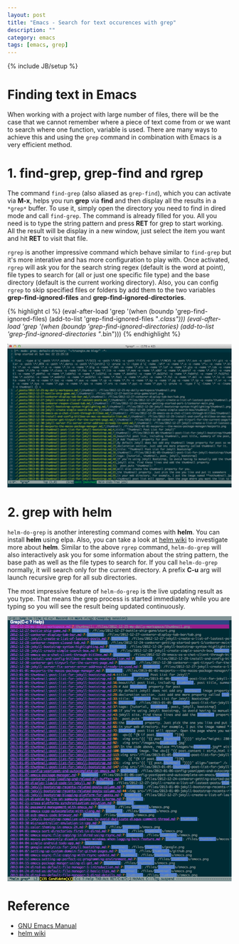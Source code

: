 ```yaml
---
layout: post
title: "Emacs - Search for text occurences with grep"
description: ""
category: emacs
tags: [emacs, grep]
---
```

{% include JB/setup %}

# Finding text in Emacs

When working with a project with large number of files, there will be the case
that we cannot remember where a piece of text come from or we want to search
where one function, variable is used. There are many ways to achieve this and
using the `grep` command in combination with Emacs is a very efficient method.

# 1. find-grep, grep-find and rgrep

The command `find-grep` (also aliased as `grep-find`), which you can activate
via **M-x**, helps you run **grep** via **find** and then display all the
results in a `*grep*` buffer. To use it, simply open the directory you need
to find in dired mode and call `find-grep`. The command is already filled for
you. All you need is to type the string pattern and press **RET** for grep to
start working. All the result will be display in a new window, just select the
item you want and hit **RET** to visit that file.

`rgrep` is another impressive command which behave similar to `find-grep` but it's
more interative and has more configuration to play with. Once activated, `rgrep`
will ask you for the search string regex (default is the word at point), file
types to search for (all or just one specific file type) and the base directory
(default is the current working directory). Also, you can config `rgrep` to
skip specified files or folders by add them to the two variables
**grep-find-ignored-files** and **grep-find-ignored-directories**.

<!-- more -->

{% highlight cl %}
(eval-after-load 'grep
  '(when (boundp 'grep-find-ignored-files)
     (add-to-list 'grep-find-ignored-files "*.class")))
(eval-after-load 'grep
  '(when (boundp 'grep-find-ignored-directories)
     (add-to-list 'grep-find-ignored-directories "*.bin")))
{% endhighlight %}

<a href="/files/2013-12-22-emacs-search-for-text-occurences-with-grep/rgrep.png" target="_blank"><img src="/files/2013-12-22-emacs-search-for-text-occurences-with-grep/rgrep.png" style="width:600px;display:block;margin-left:auto;margin-right:auto;" /></a>

# 2. grep with helm

`helm-do-grep` is another interesting command comes with **helm**. You can
install **helm** using elpa. Also, you can take a look at
[helm wiki](https://github.com/emacs-helm/helm/wiki#wiki-grep) to investigate
more about **helm**. Similar to the above `rgrep` command, `helm-do-grep` will
also interactively ask you for some information about the string pattern, the
base path as well as the file types to search for. If you call `helm-do-grep`
normally, it will search only for the current directory. A prefix **C-u** arg
will launch recursive grep for all sub directories.

The most impressive feature of `helm-do-grep` is the live updating result as you
type. That means the grep process is started immediately while you are typing so
you will see the result being updated continuously.

<a href="/files/2013-12-22-emacs-search-for-text-occurences-with-grep/helm.png" target="_blank"><img src="/files/2013-12-22-emacs-search-for-text-occurences-with-grep/helm.png" style="width:600px;display:block;margin-left:auto;margin-right:auto;" /></a>

# Reference
* [GNU Emacs Manual](http://www.gnu.org/software/emacs/manual/html_node/emacs/Grep-Searching.html)
* [helm wiki](https://github.com/emacs-helm/helm/wiki#wiki-grep)

